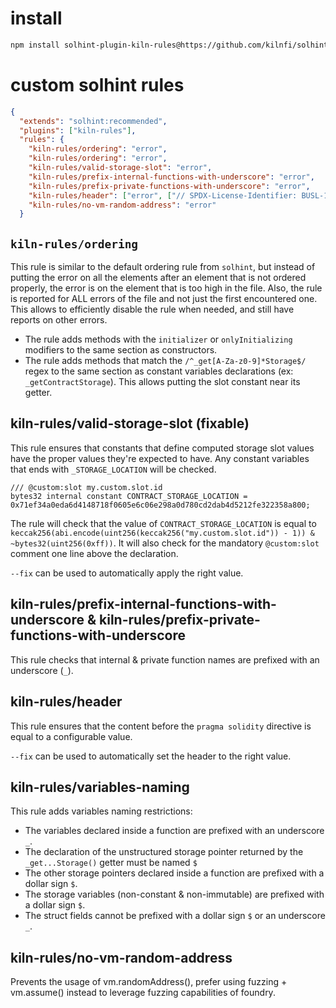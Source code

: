 # install

```sh
npm install solhint-plugin-kiln-rules@https://github.com/kilnfi/solhint-rules
```

# custom solhint rules

```json
{
  "extends": "solhint:recommended",
  "plugins": ["kiln-rules"],
  "rules": {
    "kiln-rules/ordering": "error",
    "kiln-rules/ordering": "error",
    "kiln-rules/valid-storage-slot": "error",
    "kiln-rules/prefix-internal-functions-with-underscore": "error",
    "kiln-rules/prefix-private-functions-with-underscore": "error",
    "kiln-rules/header": ["error", ["// SPDX-License-Identifier: BUSL-1.1"]],
    "kiln-rules/no-vm-random-address": "error"
  }

```

## `kiln-rules/ordering`

This rule is similar to the default ordering rule from `solhint`, but instead of putting the error on all the elements after an element that is not ordered properly, the error is on the element that is too high in the file. Also, the rule is reported for ALL errors of the file and not just the first encountered one. This allows to efficiently disable the rule when needed, and still have reports on other errors.

- The rule adds methods with the `initializer` or `onlyInitializing` modifiers to the same section as constructors.
- The rule adds methods that match the `/^_get[A-Za-z0-9]*Storage$/` regex to the same section as constant variables declarations (ex: `_getContractStorage`). This allows putting the slot constant near its getter.

## kiln-rules/valid-storage-slot (fixable)

This rule ensures that constants that define computed storage slot values have the proper values they're expected to have. Any constant variables that ends with `_STORAGE_LOCATION` will be checked.

```
/// @custom:slot my.custom.slot.id
bytes32 internal constant CONTRACT_STORAGE_LOCATION = 0x71ef34a0eda6d4148718f0605e6c06e298a0d780cd2dab4d5212fe322358a800;
```

The rule will check that the value of `CONTRACT_STORAGE_LOCATION` is equal to `keccak256(abi.encode(uint256(keccak256("my.custom.slot.id")) - 1)) & ~bytes32(uint256(0xff))`. It will also check for the mandatory `@custom:slot` comment one line above the declaration.

`--fix` can be used to automatically apply the right value.

## kiln-rules/prefix-internal-functions-with-underscore & kiln-rules/prefix-private-functions-with-underscore

This rule checks that internal & private function names are prefixed with an underscore (`_`).

## kiln-rules/header

This rule ensures that the content before the `pragma solidity` directive is equal to a configurable value.

`--fix` can be used to automatically set the header to the right value.

## kiln-rules/variables-naming

This rule adds variables naming restrictions:

- The variables declared inside a function are prefixed with an underscore `_`.
- The declaration of the unstructured storage pointer returned by the `_get...Storage()` getter must be named `$`
- The other storage pointers declared inside a function are prefixed with a dollar sign `$`.
- The storage variables (non-constant & non-immutable) are prefixed with a dollar sign `$`.
- The struct fields cannot be prefixed with a dollar sign `$` or an underscore `_`.

## kiln-rules/no-vm-random-address

Prevents the usage of vm.randomAddress(), prefer using fuzzing + vm.assume() instead to leverage fuzzing capabilities of foundry.

